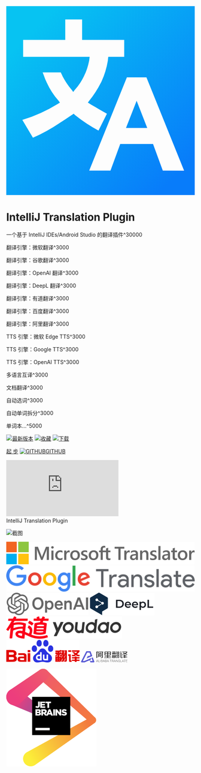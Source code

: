 <div class="logo">
    <div class="bg shader"></div>
    <div class="bg"></div>
    <svg id="logo" xmlns="http://www.w3.org/2000/svg" viewBox="0 0 16 16">
        <defs>
            <linearGradient id="logo-fill" x1="-0.473" y1="16.473" x2="14.871" y2="1.129"
                            gradientTransform="matrix(1, 0, 0, -1, 0, 16)"
                            gradientUnits="userSpaceOnUse">
                <stop offset="0.17" stop-color="#07c3f2"/>
                <stop offset="0.97" stop-color="#087cfa"/>
            </linearGradient>
        </defs>
        <path fill="url(#logo-fill)"
              d="M0,0V16H16V0ZM5.835,9.224l-.113-.113s-.828.564-1.2.79a14.393,14.393,0,0,1-2.259,1.243l-.9-1.506A13.033,13.033,0,0,0,4.367,8.282l.188-.113-.113-.15A6.147,6.147,0,0,1,3.388,6.362c-.113-.226-.188-.489-.3-.753H4.631c.037.113.113.226.15.339a6.379,6.379,0,0,0,.791,1.167l.113.151L5.8,7.115a4.907,4.907,0,0,0,.79-1.167A5.2,5.2,0,0,0,7.04,4.593l.038-.3H1.431V2.861H5.007V1.129H6.438V2.861h3.576V4.292H8.659l-.038.339a6.877,6.877,0,0,1-.527,1.731A8.722,8.722,0,0,1,7.04,8.019l-.113.15.3.189c.414.226.828.489,1.318.753l-.715,1.43A13,13,0,0,1,5.835,9.224Zm7.454,4.705-.828-2.258H9.675l-.828,2.258H7.04l3.2-7.9H11.9l3.2,7.905Zm-2.221-5.91.9,2.3H10.165Z"/>
    </svg>
</div>

<h1>IntelliJ Translation Plugin</h1>

<div class="plugin-description" data-typed-target="description">
<p>一个基于 IntelliJ IDEs/Android Studio 的翻译插件^30000</p>
</div>
<p class="plugin-description"><span data-typed="description"></span></p>

<div data-typed-target="features">
<p>翻译引擎：微软翻译^3000</p>
<p>翻译引擎：谷歌翻译^3000</p>
<p>翻译引擎：OpenAI 翻译^3000</p>
<p>翻译引擎：DeepL 翻译^3000</p>
<p>翻译引擎：有道翻译^3000</p>
<p>翻译引擎：百度翻译^3000</p>
<p>翻译引擎：阿里翻译^3000</p>
<p>TTS 引擎：微软 Edge TTS^3000</p>
<p>TTS 引擎：Google TTS^3000</p>
<p>TTS 引擎：OpenAI TTS^3000</p>
<p>多语言互译^3000</p>
<p>文档翻译^3000</p>
<p>自动选词^3000</p>
<p>自动单词拆分^3000</p>
<p>单词本...^5000</p>
</div>
<p><span data-typed="features"></span></p>

<div class="badges">

[![最新版本][badge:last-version]][gh:last-release]
[![收藏][badge:stars]][jb:translation-plugin]
[![下载][badge:downloads]][jb:translation-plugin]

</div>

<div class="buttons unselectable">

[起 步](/docs)
[![GITHUB](/img/github.svg ':class=icon :size=2emx2em')GITHUB](https://github.com/YiiGuxing/TranslationPlugin ':class=github-button')

</div>
<div class="button--plugin-installation">
  <iframe src="https://plugins.jetbrains.com/embeddable/install/8579" frameborder="none"></iframe>
</div>

<div class="idea-frame" oncontextmenu="return false;" ondragstart="return false;">
<div class="frame-header">IntelliJ Translation Plugin</div>

![截图](/img/screenshot.gif ':size=550x545')

<div class="frame-footer"></div>
</div>

<div class="translator-logo">

[![微软翻译](/img/logo/microsoft_translator.svg ':size=252x30')](https://www.bing.com/translator '微软翻译')
[![谷歌翻译](/img/logo/google_translate.svg ':size=215x30')](https://translate.google.com '谷歌翻译')
[![OpenAI翻译](/img/logo/openai.svg ':size=110x30')](https://openai.com 'OpenAI翻译')
[![DeepL翻译](/img/logo/deepl_translate.svg ':size=86x30')](https://www.deepl.com 'DeepL翻译')
[![有道翻译](/img/logo/youdao_translate.svg ':size=155x30')](https://ai.youdao.com '有道翻译')
[![百度翻译](/img/logo/baidu_translate.svg ':size=98x30')](https://fanyi-api.baidu.com '百度翻译')
[![阿里翻译](/img/logo/ali_translate.png ':size=124x30')](https://translate.alibaba.com '阿里翻译')

</div>

<div class="jetbrains-logo">

[![JetBrains](/img/logo/jetbrains.svg)](https://www.jetbrains.com/?from=TranslationPlugin ':size=150x163')

</div>

[badge:last-version]: https://img.shields.io/github/v/release/YiiGuxing/TranslationPlugin?style=flat-square&color=007AC1&sort=semver&label=%E6%9C%80%E6%96%B0%E7%89%88%E6%9C%AC

[badge:stars]: https://img.shields.io/github/stars/YiiGuxing/TranslationPlugin?logo=github&style=flat-square&color=009688&label=%E6%94%B6%E8%97%8F

[badge:downloads]: https://img.shields.io/jetbrains/plugin/d/8579?style=flat-square&label=%E4%B8%8B%E8%BD%BD

[gh:last-release]: https://github.com/YiiGuxing/TranslationPlugin/releases/latest

[jb:translation-plugin]: https://github.com/YiiGuxing/TranslationPlugin